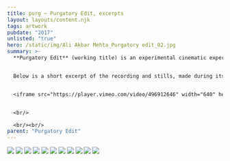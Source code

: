 ```yaml
---
title: purg ~ Purgatory Edit, excerpts
layout: layouts/content.njk
tags: artwork
pubdate: "2017"
unlisted: "true"
hero: /static/img/Ali Akbar Mehta_Purgatory edit_02.jpg
summary: >-
  **Purgatory Edit** (working title) is an experimental cinematic experience. 


  Below is a short excerpt of the recording and stills, made during its initial prototyping and demo at Aalto University.


  <iframe src="https://player.vimeo.com/video/496912646" width="640" height="360" frameborder="0" allow="autoplay; fullscreen" allowfullscreen></iframe>


  <br/>

  <br/><br/>
parent: "Purgatory Edit"
---
```



![](/static/img/ali-akbar-mehta-purgatory-edit-01.jpg)
![](/static/img/ali-akbar-mehta-purgatory-edit-02.jpg)
![](/static/img/ali-akbar-mehta-purgatory-edit-03.jpg)
![](/static/img/ali-akbar-mehta-purgatory-edit-04.jpg)
![](/static/img/ali-akbar-mehta-purgatory-edit-05.jpg)
![](/static/img/ali-akbar-mehta-purgatory-edit-06.jpg)
![](/static/img/ali-akbar-mehta-purgatory-edit-07.jpg)
![](/static/img/ali-akbar-mehta-purgatory-edit-08.jpg)
![](/static/img/ali-akbar-mehta-purgatory-edit-09.jpg)
![](/static/img/ali-akbar-mehta-purgatory-edit-11.jpg)
![](/static/img/ali-akbar-mehta-purgatory-edit-12.jpg)